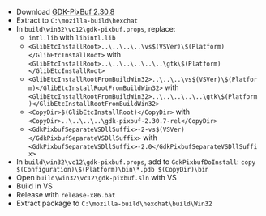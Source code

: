  * Download [GDK-PixBuf 2.30.8](http://ftp.gnome.org/pub/gnome/sources/gdk-pixbuf/2.30/gdk-pixbuf-2.30.8.tar.xz)
 * Extract to `C:\mozilla-build\hexchat`
 * In `build\win32\vc12\gdk-pixbuf.props`, replace:
	* `intl.lib` with `libintl.lib`
	* `<GlibEtcInstallRoot>..\..\..\..\vs$(VSVer)\$(Platform)</GlibEtcInstallRoot>` with
`<GlibEtcInstallRoot>..\..\..\..\..\..\gtk\$(Platform)</GlibEtcInstallRoot>`
	* `<GlibEtcInstallRootFromBuildWin32>..\..\..\vs$(VSVer)\$(Platform)</GlibEtcInstallRootFromBuildWin32>` with
`<GlibEtcInstallRootFromBuildWin32>..\..\..\..\..\gtk\$(Platform)</GlibEtcInstallRootFromBuildWin32>`
	* `<CopyDir>$(GlibEtcInstallRoot)</CopyDir>` with
`<CopyDir>..\..\..\..\gdk-pixbuf-2.30.7-rel</CopyDir>`
	* `<GdkPixbufSeparateVSDllSuffix>-2-vs$(VSVer)</GdkPixbufSeparateVSDllSuffix>` with
`<GdkPixbufSeparateVSDllSuffix>-2.0</GdkPixbufSeparateVSDllSuffix>`
 * In `build\win32\vc12\gdk-pixbuf.props`, add to `GdkPixbufDoInstall`:
`copy $(Configuration)\$(Platform)\bin\*.pdb $(CopyDir)\bin`
 * Open `build\win32\vc12\gdk-pixbuf.sln` with VS
 * Build in VS
 * Release with `release-x86.bat`
 * Extract package to `C:\mozilla-build\hexchat\build\Win32`
